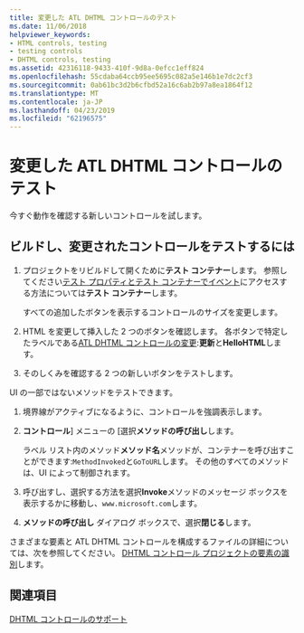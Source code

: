 ```yaml
---
title: 変更した ATL DHTML コントロールのテスト
ms.date: 11/06/2018
helpviewer_keywords:
- HTML controls, testing
- testing controls
- DHTML controls, testing
ms.assetid: 42316118-9433-410f-9d8a-0efcc1eff824
ms.openlocfilehash: 55cdaba64ccb95ee5695c082a5e146b1e7dc2cf3
ms.sourcegitcommit: 0ab61bc3d2b6cfbd52a16c6ab2b97a8ea1864f12
ms.translationtype: MT
ms.contentlocale: ja-JP
ms.lasthandoff: 04/23/2019
ms.locfileid: "62196575"
---
```

# <a name="testing-the-modified-atl-dhtml-control"></a>変更した ATL DHTML コントロールのテスト

今すぐ動作を確認する新しいコントロールを試します。

## <a name="to-build-and-test-the-modified-control"></a>ビルドし、変更されたコントロールをテストするには

1. プロジェクトをリビルドして開くために**テスト コンテナー**します。 参照してください[テスト プロパティとテスト コンテナーでイベント](../mfc/testing-properties-and-events-with-test-container.md)にアクセスする方法については**テスト コンテナー**します。

   すべての追加したボタンを表示するコントロールのサイズを変更します。

1. HTML を変更して挿入した 2 つのボタンを確認します。 各ボタンで特定したラベルである[ATL DHTML コントロールの変更](../atl/modifying-the-atl-dhtml-control.md):**更新**と**HelloHTML**します。

1. そのしくみを確認する 2 つの新しいボタンをテストします。

UI の一部ではないメソッドをテストできます。

1. 境界線がアクティブになるように、コントロールを強調表示します。

1. **コントロール**] メニューの [選択**メソッドの呼び出し**します。

   ラベル リスト内のメソッド**メソッド名**メソッドが、コンテナーを呼び出すことができます:`MethodInvoked`と`GoToURL`します。 その他のすべてのメソッドは、UI によって制御されます。

1. 呼び出すし、選択する方法を選択**Invoke**メソッドのメッセージ ボックスを表示するかに移動し、`www.microsoft.com`します。

1. **メソッドの呼び出し** ダイアログ ボックスで、選択**閉じる**します。

さまざまな要素と ATL DHTML コントロールを構成するファイルの詳細については、次を参照してください。 [DHTML コントロール プロジェクトの要素の識別](../atl/identifying-the-elements-of-the-dhtml-control-project.md)します。

## <a name="see-also"></a>関連項目

[DHTML コントロールのサポート](../atl/atl-support-for-dhtml-controls.md)
